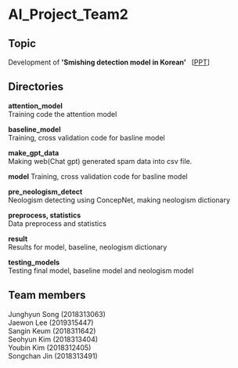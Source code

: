 # AI_Project_Team2

## Topic

Development of <b>'Smishing detection model in Korean' </b>  &nbsp; [[PPT](https://github.com/AIProject2023/AI_Project_Team2/blob/main/presentation/Final%20Team%20Presentation-Team2.pptx)]

## Directories

<b>attention_model</b>
<br>Training code the attention model

<b>baseline_model</b>
<br>Training, cross validation code for basline model

<b>make_gpt_data</b>
<br>Making web(Chat gpt) generated spam data into csv file.

<b>model</b>
Training, cross validation code for basline model

<b>pre_neologism_detect</b>
<br>Neologism detecting using ConcepNet, making neologism dictionary

<b>preprocess, statistics</b>
<br>Data preprocess and statistics

<b>result</b>
<br>Results for model, baseline, neologism dictionary

<b>testing_models</b>
<br>Testing final model, baseline model and neologism model

## Team members

Junghyun Song (2018313063) <br>
Jaewon Lee (2019315447) <br>
Sangin Keum (2018311642) <br>
Seohyun Kim (2018313404) <br>
Youbin Kim (2018312405) <br>
Songchan Jin (2018313491) <br>

